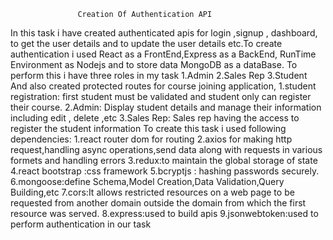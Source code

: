                    Creation Of Authentication API
                   
In this task i have created authenticated apis for login ,signup ,
dashboard, to get the user details and to update the user details
etc.To create authentication i used React as a FrontEnd,Express 
as a BackEnd, RunTime Environment as Nodejs and to store data MongoDB 
as a dataBase.
To perform this i have three roles in my task
1.Admin
2.Sales Rep
3.Student
And also created protected routes for course joining application,
1.student registration:
        first student must be validated and student only can 
        register their course.
2.Admin:
        Display student details and manage their information including 
        edit , delete ,etc
3.Sales Rep:
        Sales rep having the access to register the student information
To create this task i used following dependencies:
    1.react router dom for routing
    2.axios for making http request,handling async operations,send data 
      along with requests in various formets and handling errors
    3.redux:to maintain the global storage of state
    4.react bootstrap :css framework
    5.bcryptjs : hashing passwords securely.
    6.mongoose:define Schema,Model Creation,Data Validation,Query Building,etc
    7.cors:It allows restricted resources on a web page to be requested from 
    another domain outside the domain from which the first resource was served.
    8.express:used to build apis
    9.jsonwebtoken:used to perform authentication in our task
    
                   
